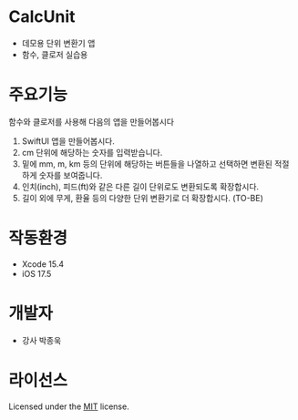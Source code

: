 # CalcUnit
- 데모용 단위 변환기 앱
- 함수, 클로저 실습용

# 주요기능
함수와 클로저를 사용해 다음의 앱을 만들어봅시다
1. SwiftUI 앱을 만들어봅시다.
1. cm 단위에 해당하는 숫자를 입력받습니다.
1. 밑에 mm, m, km 등의 단위에 해당하는 버튼들을 나열하고 선택하면 변환된 적절하게 숫자를 보여줍니다.
1. 인치(inch), 피드(ft)와 같은 다른 길이 단위로도 변환되도록 확장합시다.
1. 길이 외에 무게, 환율 등의 다양한 단위 변환기로 더 확장합시다. (TO-BE)

# 작동환경
- Xcode 15.4
- iOS 17.5

# 개발자
- 강사 박종욱

# 라이선스
Licensed under the [MIT](LICENSE) license.
